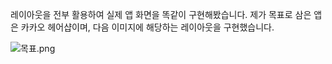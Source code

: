 레이아웃을 전부 활용하여 실제 앱 화면을 똑같이 구현해봤습니다.
제가 목표로 삼은 앱은 카카오 헤어샵이며, 다음 이미지에 해당하는 레이아웃을 구현했습니다.

![목표.png](https://s3-us-west-2.amazonaws.com/secure.notion-static.com/e0e58ac0-c73f-4f09-9187-01f7e175330b/목표.png)
